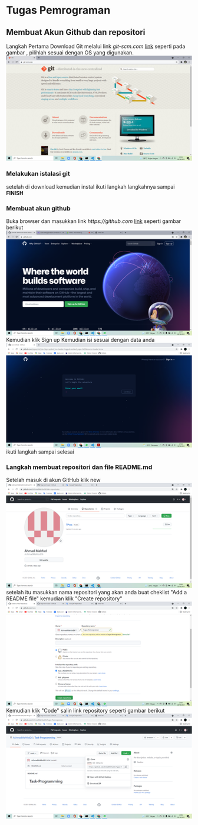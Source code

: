 # Tugas Pemrograman
## Membuat Akun Github dan repositori
Langkah Pertama Download Git melalui link _git-scm.com_
[link](https://git-scm.com/)
seperti pada gambar , pilihlah sesuai dengan OS yang digunakan.
![img](Sshot/ss1.png)

### Melakukan istalasi git 
setelah di download kemudian instal
ikuti langkah langkahnya sampai __FINISH__

### Membuat akun github
Buka browser dan masukkan link _https://github.com_
[link](https://github.com/)
seperti gambar berikut
![img](Sshot/ssgithub.png)
Kemudian klik Sign up
Kemudian isi sesuai dengan data anda
![img](Sshot/ss0.png)
ikuti langkah sampai selesai

### Langkah membuat repositori dan file README.md
Setelah masuk di akun GitHub klik new
![img](Sshot/ssnew.png)
setelah itu masukkan nama repositori yang akan anda buat
cheklist "Add a README file" kemudian klik "Create repository"
![img](Sshot/sscreate.png)
Kemudian klik "Code" salin link repository seperti gambar berikut
![img](Sshot/sscode.png)


